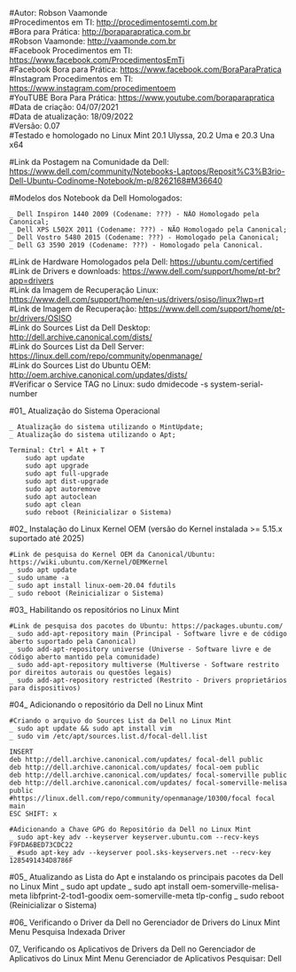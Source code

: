 #Autor: Robson Vaamonde<br>
#Procedimentos em TI: http://procedimentosemti.com.br<br>
#Bora para Prática: http://boraparapratica.com.br<br>
#Robson Vaamonde: http://vaamonde.com.br<br>
#Facebook Procedimentos em TI: https://www.facebook.com/ProcedimentosEmTi<br>
#Facebook Bora para Prática: https://www.facebook.com/BoraParaPratica<br>
#Instagram Procedimentos em TI: https://www.instagram.com/procedimentoem<br>
#YouTUBE Bora Para Prática: https://www.youtube.com/boraparapratica<br>
#Data de criação: 04/07/2021<br>
#Data de atualização: 18/09/2022<br>
#Versão: 0.07<br>
#Testado e homologado no Linux Mint 20.1 Ulyssa, 20.2 Uma e 20.3 Una x64

#Link da Postagem na Comunidade da Dell: https://www.dell.com/community/Notebooks-Laptops/Reposit%C3%B3rio-Dell-Ubuntu-Codinome-Notebook/m-p/8262168#M36640

#Modelos dos Notebook da Dell Homologados:

	_ Dell Inspiron 1440 2009 (Codename: ???) - NÃO Homologado pela Canonical;
	_ Dell XPS L502X 2011 (Codename: ???) - NÃO Homologado pela Canonical;
	_ Dell Vostro 5480 2015 (Codename: ???) - Homologado pela Canonical;
	_ Dell G3 3590 2019 (Codename: ???) - Homologado pela Canonical.

#Link de Hardware Homologados pela Dell: https://ubuntu.com/certified<br>
#Link de Drivers e downloads: https://www.dell.com/support/home/pt-br?app=drivers<br>
#Link da Imagem de Recuperação Linux: https://www.dell.com/support/home/en-us/drivers/osiso/linux?lwp=rt<br>
#Link de Imagem de Recuperação: https://www.dell.com/support/home/pt-br/drivers/OSISO<br>
#Link do Sources List da Dell Desktop: http://dell.archive.canonical.com/dists/<br>
#Link do Sources List da Dell Server: https://linux.dell.com/repo/community/openmanage/<br>
#Link do Sources List do Ubuntu OEM: http://oem.archive.canonical.com/updates/dists/<br>
#Verificar o Service TAG no Linux: sudo dmidecode -s system-serial-number

#01_ Atualização do Sistema Operacional<br>

	_ Atualização do sistema utilizando o MintUpdate;
	_ Atualização do sistema utilizando o Apt;

	Terminal: Ctrl + Alt + T
		sudo apt update
		sudo apt upgrade
		sudo apt full-upgrade
		sudo apt dist-upgrade
		sudo apt autoremove
		sudo apt autoclean
		sudo apt clean
		sudo reboot (Reinicializar o Sistema)

#02_ Instalação do Linux Kernel OEM (versão do Kernel instalada >= 5.15.x suportado até 2025)<br>

	#Link de pesquisa do Kernel OEM da Canonical/Ubuntu: https://wiki.ubuntu.com/Kernel/OEMKernel
	_ sudo apt update
	_ sudo uname -a
	_ sudo apt install linux-oem-20.04 fdutils
	_ sudo reboot (Reinicializar o Sistema)

#03_ Habilitando os repositórios no Linux Mint<br>

	#Link de pesquisa dos pacotes do Ubuntu: https://packages.ubuntu.com/
	_ sudo add-apt-repository main (Principal - Software livre e de código aberto suportado pela Canonical)
	_ sudo add-apt-repository universe (Universe - Software livre e de código aberto mantido pela comunidade)
	_ sudo add-apt-repository multiverse (Multiverse - Software restrito por direitos autorais ou questões legais)
	_ sudo add-apt-repository restricted (Restrito - Drivers proprietários para dispositivos)

#04_ Adicionando o repositório da Dell no Linux Mint<br>	

	#Criando o arquivo do Sources List da Dell no Linux Mint
	_ sudo apt update && sudo apt install vim
	_ sudo vim /etc/apt/sources.list.d/focal-dell.list
	
	INSERT
	deb http://dell.archive.canonical.com/updates/ focal-dell public
	deb http://dell.archive.canonical.com/updates/ focal-oem public
	deb http://dell.archive.canonical.com/updates/ focal-somerville public
	deb http://dell.archive.canonical.com/updates/ focal-somerville-melisa public
	#https://linux.dell.com/repo/community/openmanage/10300/focal focal main
	ESC SHIFT: x

	#Adicionando a Chave GPG do Repositório da Dell no Linux Mint
	_ sudo apt-key adv --keyserver keyserver.ubuntu.com --recv-keys F9FDA6BED73CDC22
	_ #sudo apt-key adv --keyserver pool.sks-keyservers.net --recv-key 1285491434D8786F

#05_ Atualizando as Lista do Apt e instalando os principais pacotes da Dell no Linux Mint
	_ sudo apt update
	_ sudo apt install oem-somerville-melisa-meta libfprint-2-tod1-goodix oem-somerville-meta tlp-config
	_ sudo reboot (Reinicializar o Sistema)

#06_ Verificando o Driver da Dell no Gerenciador de Drivers do Linux Mint
	Menu
		Pesquisa Indexada
			Driver

07_ Verificando os Aplicativos de Drivers da Dell no Gerenciador de Aplicativos do Linux Mint
	Menu
		Gerenciador de Aplicativos
			Pesquisar: Dell
